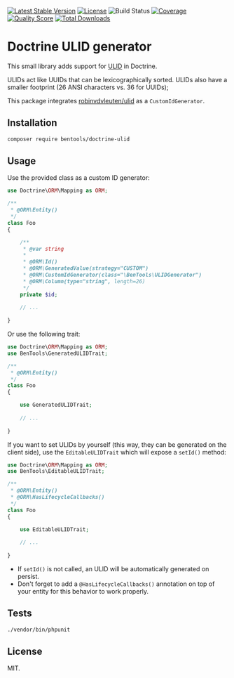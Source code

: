 [![Latest Stable Version](https://poser.pugx.org/bentools/doctrine-ulid/v/stable)](https://packagist.org/packages/bentools/doctrine-ulid)
[![License](https://poser.pugx.org/bentools/doctrine-ulid/license)](https://packagist.org/packages/bentools/doctrine-ulid)
![Build Status](https://github.com/bpolaszek/doctrine-ulid/workflows/CI%20Workflow/badge.svg)
[![Coverage](https://codecov.io/gh/bpolaszek/doctrine-ulid/branch/master/graph/badge.svg?token=LYGYNDV8D2)](https://codecov.io/gh/bpolaszek/doctrine-ulid)[![Quality Score](https://img.shields.io/scrutinizer/g/bpolaszek/doctrine-ulid.svg?style=flat-square)](https://scrutinizer-ci.com/g/bpolaszek/doctrine-ulid)
[![Total Downloads](https://poser.pugx.org/bentools/doctrine-ulid/downloads)](https://packagist.org/packages/bentools/doctrine-ulid)

# Doctrine ULID generator

This small library adds support for [ULID](https://github.com/ulid/spec) in Doctrine.

ULIDs act like UUIDs that can be lexicographically sorted. ULIDs also have a smaller footprint (26 ANSI characters vs. 36 for UUIDs);

This package integrates [robinvdvleuten/ulid](https://github.com/robinvdvleuten/php-ulid) as a `CustomIdGenerator`.

Installation
------------

```bash
composer require bentools/doctrine-ulid
```

Usage
-----

Use the provided class as a custom ID generator:

```php
use Doctrine\ORM\Mapping as ORM;

/**
 * @ORM\Entity()
 */
class Foo
{

    /**
     * @var string
     *
     * @ORM\Id()
     * @ORM\GeneratedValue(strategy="CUSTOM")
     * @ORM\CustomIdGenerator(class="\BenTools\ULIDGenerator")
     * @ORM\Column(type="string", length=26)
     */
    private $id;
    
    // ...
    
}
```

Or use the following trait:


```php
use Doctrine\ORM\Mapping as ORM;
use BenTools\GeneratedULIDTrait;

/**
 * @ORM\Entity()
 */
class Foo
{

    use GeneratedULIDTrait;
    
    // ... 
    
}
```

If you want to set ULIDs by yourself (this way, they can be generated on the client side), use the `EditableULIDTrait` which will expose a `setId()` method:


```php
use Doctrine\ORM\Mapping as ORM;
use BenTools\EditableULIDTrait;

/**
 * @ORM\Entity()
 * @ORM\HasLifecycleCallbacks()
 */
class Foo
{

    use EditableULIDTrait;
    
    // ... 
    
}
```

- If `setId()` is not called, an ULID will be automatically generated on persist.
- Don't forget to add a `@HasLifecycleCallbacks()` annotation on top of your entity for this behavior to work properly.


Tests
-----

```bash
./vendor/bin/phpunit
```

License
-------

MIT.
